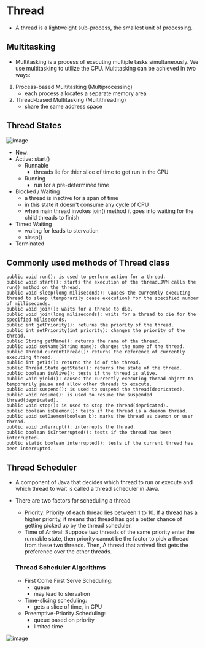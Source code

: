 # Thread

* A thread is a lightweight sub-process, the smallest unit of processing.

## Multitasking

* Multitasking is a process of executing multiple tasks simultaneously. We use multitasking to utilize the CPU. Multitasking can be achieved in two ways:

1. Process-based Multitasking (Multiprocessing)
     * each process allocates a separate memory area
2. Thread-based Multitasking (Multithreading)
     * share the same address space

## Thread States

![image](https://github.com/HJ4263/JU/assets/143291338/75fe2b2a-1609-4333-b965-4d46986a6259)

* New:
* Active: start()
  * Runnable
    * threads lie for thier slice of time to get run in the CPU
  * Running
    * run for a pre-determined time
* Blocked / Waiting
  * a thread is insctive for a span of time
  * in this state it doesn't consume any cycle of CPU
  * when main thread invokes join() method it goes into waiting for the child threads to finish
* Timed Waiting
  * waitng for leads to stervation
  * sleep()
* Terminated

## Commonly used methods of Thread class

    public void run(): is used to perform action for a thread.
    public void start(): starts the execution of the thread.JVM calls the run() method on the thread.
    public void sleep(long miliseconds): Causes the currently executing thread to sleep (temporarily cease execution) for the specified number of milliseconds.
    public void join(): waits for a thread to die.
    public void join(long miliseconds): waits for a thread to die for the specified miliseconds.
    public int getPriority(): returns the priority of the thread.
    public int setPriority(int priority): changes the priority of the thread.
    public String getName(): returns the name of the thread.
    public void setName(String name): changes the name of the thread.
    public Thread currentThread(): returns the reference of currently executing thread.
    public int getId(): returns the id of the thread.
    public Thread.State getState(): returns the state of the thread.
    public boolean isAlive(): tests if the thread is alive.
    public void yield(): causes the currently executing thread object to temporarily pause and allow other threads to execute.
    public void suspend(): is used to suspend the thread(depricated).
    public void resume(): is used to resume the suspended thread(depricated).
    public void stop(): is used to stop the thread(depricated).
    public boolean isDaemon(): tests if the thread is a daemon thread.
    public void setDaemon(boolean b): marks the thread as daemon or user thread.
    public void interrupt(): interrupts the thread.
    public boolean isInterrupted(): tests if the thread has been interrupted.
    public static boolean interrupted(): tests if the current thread has been interrupted.

## Thread Scheduler

* A component of Java that decides which thread to run or execute and which thread to wait is called a thread scheduler in Java.
* There are two factors for scheduling a thread
    * Priority: Priority of each thread lies between 1 to 10. If a thread has a higher priority, it means that thread has got a better chance of getting picked up by the thread scheduler.
    * Time of Arrival: Suppose two threads of the same priority enter the runnable state, then priority cannot be the factor to pick a thread from these two threads. Then, A thread that arrived first gets the preference over the other threads.
      
    ### Thread Scheduler Algorithms
  * First Come First Serve Scheduling:
      * queue
      * may lead to stervation
  * Time-slicing scheduling:
      * gets a slice of time, in CPU
  * Preemptive-Priority Scheduling:
      * queue based on priority
      * limited time

![image](https://github.com/HJ4263/JU/assets/143291338/f8678427-48e5-445f-8948-3e17fec9b703)

